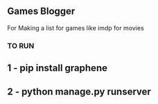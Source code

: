 ## Games Blogger

For Making a list for games like imdp for movies


### TO RUN

## 1 - pip install graphene

## 2 - python manage.py runserver
